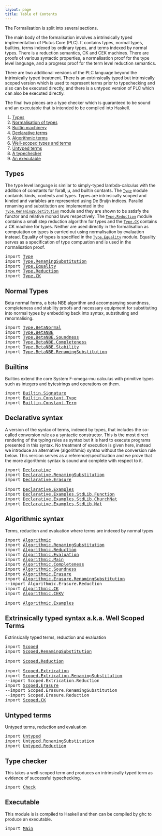 ```yaml
---
layout: page
title: Table of Contents
---
```


The Formalisation is split into several sections.

The main body of the formalisation involves a intrinsically typed
implementation of Plutus Core (PLC). It contains types, normal types,
builtins, terms indexed by ordinary types, and terms indexed by normal
types. There is a reduction semantics, CK and CEK machines. There are
proofs of various syntactic properties, a normalisation proof for the
type level language, and a progress proof for the term level
reduction semantics.

There are two additional versions of the PLC language beyond the
intrinsically typed treatment. There is an extrinsically typed but
intrinsically scoped version which is used to represent terms prior
to typechecking and also can be executed directly, and there is a
untyped version of PLC which can also be executed directly.

The final two pieces are a type checker which is guaranteed to be
sound and an executable that is intended to be compiled into Haskell.

1. [Types](#types)
2. [Normalisation of types](#normal-types)
3. [Builtin machinery](#builtins)
4. [Declarative terms](#declarative-syntax)
5. [Algorithmic terms](#algorithmic-syntax)
6. [Well-scoped types and terms](#extrinsically-typed-syntax-aka-well-scoped-terms)
7. [Untyped terms](#untyped-terms)
8. [A typechecker](#type-checker)
9. [An executable](#executable)

## Types

The type level language is similar to simply-typed lambda-calculus
with the addition of constants for forall, μ, and builtin
contants. The [`Type`](Type.html) module containts kinds, contexts and
types. Types are intrinsically scoped and kinded and variables are
represented using De Bruijn indices. Parallel renaming and
substitution are implemented in the
[`Type.RenamingSubstitution`](Type/RenamingSubstitution.html) module
and they are shown to be satisfy the functor and relative monad laws
respectively. The [`Type.Reduction`](Type/Reduction.html) module
contains a small step reduction algorithm for types and the
[`Type.CK`](Type/CK.html) contains a CK machine for
types. Neither are used directly in the formalisation as computation
on types is carried out using normalisation by evaluation
instead. Equality of types is specified in the
[`Type.Equality`](Type/Equality.html) module. Equality serves as a
specification of type compuation and is used in the normalisation
proof.

<pre class="Agda"><a id="2365" class="Keyword">import</a> <a id="2372" href="Type.html" class="Module">Type</a>
<a id="2377" class="Keyword">import</a> <a id="2384" href="Type.RenamingSubstitution.html" class="Module">Type.RenamingSubstitution</a>
<a id="2410" class="Keyword">import</a> <a id="2417" href="Type.Equality.html" class="Module">Type.Equality</a>
<a id="2431" class="Keyword">import</a> <a id="2438" href="Type.Reduction.html" class="Module">Type.Reduction</a>
<a id="2453" class="Keyword">import</a> <a id="2460" href="Type.CK.html" class="Module">Type.CK</a>
</pre>
## Normal Types

Beta normal forms, a beta NBE algorithm and accompanying soundness,
completeness and stability proofs and necessary equipment for
substituting into normal types by embedding back into syntax,
substituting and renormalising.

<pre class="Agda"><a id="2719" class="Keyword">import</a> <a id="2726" href="Type.BetaNormal.html" class="Module">Type.BetaNormal</a>
<a id="2742" class="Keyword">import</a> <a id="2749" href="Type.BetaNBE.html" class="Module">Type.BetaNBE</a>
<a id="2762" class="Keyword">import</a> <a id="2769" href="Type.BetaNBE.Soundness.html" class="Module">Type.BetaNBE.Soundness</a>
<a id="2792" class="Keyword">import</a> <a id="2799" href="Type.BetaNBE.Completeness.html" class="Module">Type.BetaNBE.Completeness</a>
<a id="2825" class="Keyword">import</a> <a id="2832" href="Type.BetaNBE.Stability.html" class="Module">Type.BetaNBE.Stability</a>
<a id="2855" class="Keyword">import</a> <a id="2862" href="Type.BetaNBE.RenamingSubstitution.html" class="Module">Type.BetaNBE.RenamingSubstitution</a>
</pre>
## Builtins

Builtins extend the core System F-omega-mu calculus with primitive
types such as integers and bytestrings and operations on them.

<pre class="Agda"><a id="3049" class="Keyword">import</a> <a id="3056" href="Builtin.Signature.html" class="Module">Builtin.Signature</a>
<a id="3074" class="Keyword">import</a> <a id="3081" href="Builtin.Constant.Type.html" class="Module">Builtin.Constant.Type</a>
<a id="3103" class="Keyword">import</a> <a id="3110" href="Builtin.Constant.Term.html" class="Module">Builtin.Constant.Term</a>
</pre>
## Declarative syntax

A version of the syntax of terms, indexed by types, that includes the
so-called conversion rule as a syntactic constructor. This is the most
direct rendering of the typing rules as syntax but it is hard to
execute programs presented in this syntax. No treatment of execution
is given here, instead we introduce an alternative (algorithmic)
syntax without the conversion rule below. This version serves as a
reference/specification and we prove that the more algorithmic syntax
is sound and complete with respect to it.

<pre class="Agda"><a id="3684" class="Keyword">import</a> <a id="3691" href="Declarative.html" class="Module">Declarative</a>
<a id="3703" class="Keyword">import</a> <a id="3710" href="Declarative.RenamingSubstitution.html" class="Module">Declarative.RenamingSubstitution</a>
<a id="3743" class="Keyword">import</a> <a id="3750" href="Declarative.Erasure.html" class="Module">Declarative.Erasure</a>

<a id="3771" class="Keyword">import</a> <a id="3778" href="Declarative.Examples.html" class="Module">Declarative.Examples</a>
<a id="3799" class="Keyword">import</a> <a id="3806" href="Declarative.Examples.StdLib.Function.html" class="Module">Declarative.Examples.StdLib.Function</a>
<a id="3843" class="Keyword">import</a> <a id="3850" href="Declarative.Examples.StdLib.ChurchNat.html" class="Module">Declarative.Examples.StdLib.ChurchNat</a>
<a id="3888" class="Keyword">import</a> <a id="3895" href="Declarative.Examples.StdLib.Nat.html" class="Module">Declarative.Examples.StdLib.Nat</a>
</pre>
## Algorithmic syntax

Terms, reduction and evaluation where terms are indexed by normal
types

<pre class="Agda"><a id="4032" class="Keyword">import</a> <a id="4039" href="Algorithmic.html" class="Module">Algorithmic</a>
<a id="4051" class="Keyword">import</a> <a id="4058" href="Algorithmic.RenamingSubstitution.html" class="Module">Algorithmic.RenamingSubstitution</a>
<a id="4091" class="Keyword">import</a> <a id="4098" href="Algorithmic.Reduction.html" class="Module">Algorithmic.Reduction</a>
<a id="4120" class="Keyword">import</a> <a id="4127" href="Algorithmic.Evaluation.html" class="Module">Algorithmic.Evaluation</a>
<a id="4150" class="Keyword">import</a> <a id="4157" href="Algorithmic.Main.html" class="Module">Algorithmic.Main</a>
<a id="4174" class="Keyword">import</a> <a id="4181" href="Algorithmic.Completeness.html" class="Module">Algorithmic.Completeness</a>
<a id="4206" class="Keyword">import</a> <a id="4213" href="Algorithmic.Soundness.html" class="Module">Algorithmic.Soundness</a>
<a id="4235" class="Keyword">import</a> <a id="4242" href="Algorithmic.Erasure.html" class="Module">Algorithmic.Erasure</a>
<a id="4262" class="Keyword">import</a> <a id="4269" href="Algorithmic.Erasure.RenamingSubstitution.html" class="Module">Algorithmic.Erasure.RenamingSubstitution</a>
<a id="4310" class="Comment">--import Algorithmic.Erasure.Reduction</a>
<a id="4349" class="Keyword">import</a> <a id="4356" href="Algorithmic.CK.html" class="Module">Algorithmic.CK</a>
<a id="4371" class="Keyword">import</a> <a id="4378" href="Algorithmic.CEKV.html" class="Module">Algorithmic.CEKV</a>

<a id="4396" class="Keyword">import</a> <a id="4403" href="Algorithmic.Examples.html" class="Module">Algorithmic.Examples</a>
</pre>
## Extrinsically typed syntax a.k.a. Well Scoped Terms

Extrinsically typed terms, reduction and evaluation

<pre class="Agda"><a id="4542" class="Keyword">import</a> <a id="4549" href="Scoped.html" class="Module">Scoped</a>
<a id="4556" class="Keyword">import</a> <a id="4563" href="Scoped.RenamingSubstitution.html" class="Module">Scoped.RenamingSubstitution</a>

<a id="4592" class="Keyword">import</a> <a id="4599" href="Scoped.Reduction.html" class="Module">Scoped.Reduction</a>

<a id="4617" class="Keyword">import</a> <a id="4624" href="Scoped.Extrication.html" class="Module">Scoped.Extrication</a>
<a id="4643" class="Keyword">import</a> <a id="4650" href="Scoped.Extrication.RenamingSubstitution.html" class="Module">Scoped.Extrication.RenamingSubstitution</a>
<a id="4690" class="Comment">--import Scoped.Extrication.Reduction</a>
<a id="4728" class="Keyword">import</a> <a id="4735" href="Scoped.Erasure.html" class="Module">Scoped.Erasure</a>
<a id="4750" class="Comment">--import Scoped.Erasure.RenamingSubstitution</a>
<a id="4795" class="Comment">--import Scoped.Erasure.Reduction</a>
<a id="4829" class="Keyword">import</a> <a id="4836" href="Scoped.CK.html" class="Module">Scoped.CK</a>
</pre>
## Untyped terms

Untyped terms, reduction and evaluation

<pre class="Agda"><a id="4914" class="Keyword">import</a> <a id="4921" href="Untyped.html" class="Module">Untyped</a>
<a id="4929" class="Keyword">import</a> <a id="4936" href="Untyped.RenamingSubstitution.html" class="Module">Untyped.RenamingSubstitution</a>
<a id="4965" class="Keyword">import</a> <a id="4972" href="Untyped.Reduction.html" class="Module">Untyped.Reduction</a>
</pre>
## Type checker

This takes a well-scoped term and produces an intrinsically typed term
as evidence of successful typechecking.

<pre class="Agda"><a id="5128" class="Keyword">import</a> <a id="5135" href="Check.html" class="Module">Check</a>
</pre>
## Executable

This module is is compiled to Haskell and then can be compiled by ghc
to produce an executable.

<pre class="Agda"><a id="5262" class="Keyword">import</a> <a id="5269" href="Main.html" class="Module">Main</a>
</pre>
